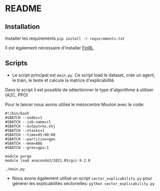 # README

## Installation
 
Installer les requirements `pip install -r requirements.txt`

Il est également nécessaire d'installer [FinRL](https://github.com/AI4Finance-Foundation/FinRL#Installation)


## Scripts

- Le script principal est `main.py`. Ce script load le dataset, crée un agent, le train, le teste et calcule la matrice d'explicabilité.

Dans le script il est possible de sélectionner le type d'algorithme à utiliser (A2C, PPO)

Pour le lancer nous avons utilisé le mésocentre Moulon avec le code:

```shell
#!/bin/bash
#SBATCH --nodes=1
#SBATCH --job-name=rl
#SBATCH --output=%x.o%j
#SBATCH --ntasks=1
#SBATCH --time=05:00:00
#SBATCH --partition=gpu
#SBATCH --mem=80G
#SBATCH --gres=gpu:1

module purge
module load anaconda3/2021.05/gcc-9.2.0

./main.py
```


- Nous avons également utilisé un script `sector_explicability.py` pour générer les explicabilités sectorielles: `python sector_explicability.py`

